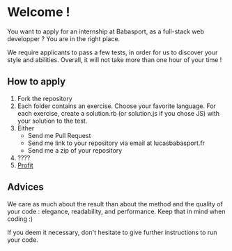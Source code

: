 # Welcome !

You want to apply for an internship at Babasport, as a full-stack web developper ? You are in the right place.

We require applicants to pass a few tests, in order for us to discover your style and abilities. Overall, it will not take more than one hour of your time !

## How to apply

1. Fork the repository
2. Each folder contains an exercise. Choose your favorite language. For each exercise, create a solution.rb (or solution.js if you chose JS) with your solution to the test. 
3. Either 
    * Send me Pull Request
    * Send me link to your repository via email at lucas<at>babasport.fr
    * Send me a zip of your repository 
4. ???? 
5. [Profit](http://knowyourmeme.com/memes/profit)

## Advices
We care as much about the result than about the method and the quality of your code : elegance, readability, and performance. Keep that in mind when coding :)

If you deem it necessary, don't hesitate to give further instructions to run your code.

